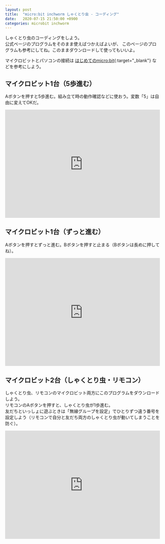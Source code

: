 ```yaml
---
layout: post
title:  "micro:bit inchworm しゃくとり虫 - コーディング"
date:   2020-07-15 21:50:00 +0900
categories: microbit inchworm
---
```

しゃくとり虫のコーディングをしよう。  
公式ページのプログラムをそのまま使えばつかえばよいが、
このページのプログラムも参考にしてね。このままダウンロードして使ってもいいよ。

マイクロビットとパソコンの接続は [はじめてのmicro:bit](https://kidsc2.org/recipes/9/chapters){:target="_blank"} などを参考にしよう。

## マイクロビット1台（5歩進む）
Aボタンを押すと5歩進む。組み立て時の動作確認などに使おう。変数「5」は自由に変えてOKだ。
<div style="position:relative;height:0;padding-bottom:70%;overflow:hidden;"><iframe style="position:absolute;top:0;left:0;width:100%;height:100%;" src="https://makecode.microbit.org/#pub:_4uHLgxMts9UE" frameborder="0" sandbox="allow-popups allow-forms allow-scripts allow-same-origin"></iframe></div>

## マイクロビット1台（ずっと進む）
Aボタンを押すとずっと進む。Bボタンを押すと止まる（Bボタンは長めに押してね）。
<div style="position:relative;height:0;padding-bottom:70%;overflow:hidden;"><iframe style="position:absolute;top:0;left:0;width:100%;height:100%;" src="https://makecode.microbit.org/#pub:_edJdpPUXtgrf" frameborder="0" sandbox="allow-popups allow-forms allow-scripts allow-same-origin"></iframe></div>

## マイクロビット2台（しゃくとり虫・リモコン）
しゃくとり虫、リモコンのマイクロビット両方にこのプログラムをダウンロードしよう。  
リモコンのAボタンを押すと、しゃくとり虫が1歩進む。  
友だちといっしょに遊ぶときは「無線グループを設定」でひとりずつ違う番号を設定しよう（リモコンで自分と友だち両方のしゃくとり虫が動いてしまうことを防ぐ）。
<div style="position:relative;height:0;padding-bottom:70%;overflow:hidden;"><iframe style="position:absolute;top:0;left:0;width:100%;height:100%;" src="https://makecode.microbit.org/#pub:_VmiHyb9MMbek" frameborder="0" sandbox="allow-popups allow-forms allow-scripts allow-same-origin"></iframe></div>